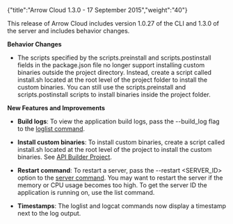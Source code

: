 {"title":"Arrow Cloud 1.3.0 - 17 September 2015","weight":"40"}

This release of Arrow Cloud includes version 1.0.27 of the CLI and 1.3.0 of the server and includes behavior changes.

**Behavior Changes**

* The scripts specified by the scripts.preinstall and scripts.postinstall fields in the package.json file no longer support installing custom binaries outside the project directory. Instead, create a script called install.sh located at the root level of the project folder to install the custom binaries. You can still use the scripts.preinstall and scripts.postinstall scripts to install binaries inside the project folder.

**New Features and Improvements**

* **Build logs**: To view the application build logs, pass the \--build\_log flag to the [loglist command](/docs/appc/AMPLIFY_Runtime_Services/AMPLIFY_Runtime_Services_Guide/AMPLIFY_Runtime_Services_Command-Line_Interface_Reference/).

* **Install custom binaries**: To install custom binaries, create a script called install.sh located at the root level of the project to install the custom binaries. See [API Builder Project](/docs/appc/Axway_API_Builder/API_Builder/API_Builder_Developer_Guide/API_Builder_Project/).

* **Restart command**: To restart a server, pass the \--restart <SERVER\_ID> option to the [server command](/docs/appc/AMPLIFY_Runtime_Services/AMPLIFY_Runtime_Services_Guide/AMPLIFY_Runtime_Services_Command-Line_Interface_Reference/#server). You may want to restart the server if the memory or CPU usage becomes too high. To get the server ID the application is running on, use the list command.

* **Timestamps**: The loglist and logcat commands now display a timestamp next to the log output.
